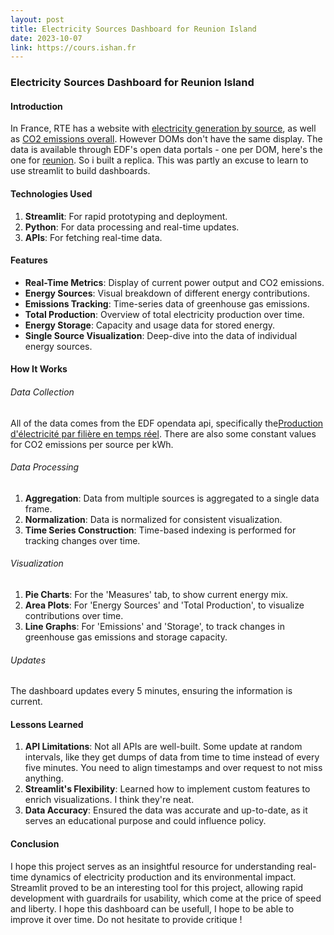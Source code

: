 ```yaml
---
layout: post
title: Electricity Sources Dashboard for Reunion Island
date: 2023-10-07
link: https://cours.ishan.fr
---
```


### Electricity Sources Dashboard for Reunion Island

#### Introduction

In France, RTE has a website with [electricity generation by source](https://www.rte-france.com/en/eco2mix/power-generation-energy-source), as well as [CO2 emissions overall](https://www.rte-france.com/en/eco2mix/co2-emissions). However DOMs don't have the same display. The data is available through EDF's open data portals - one per DOM, here's the one for [reunion](https://opendata-reunion.edf.fr/explore/?sort=modified). So i built a replica. This was partly an excuse to learn to use streamlit to build dashboards.

#### Technologies Used

1. **Streamlit**: For rapid prototyping and deployment. 
2. **Python**: For data processing and real-time updates.
3. **APIs**: For fetching real-time data.

#### Features

- **Real-Time Metrics**: Display of current power output and CO2 emissions.
- **Energy Sources**: Visual breakdown of different energy contributions.
- **Emissions Tracking**: Time-series data of greenhouse gas emissions.
- **Total Production**: Overview of total electricity production over time.
- **Energy Storage**: Capacity and usage data for stored energy.
- **Single Source Visualization**: Deep-dive into the data of individual energy sources.

#### How It Works

###### Data Collection

All of the data comes from the EDF opendata api, specifically the[Production d'électricité par filière en temps réel](https://opendata-reunion.edf.fr/explore/dataset/prod-electricite-temps-reel/information/). There are also some constant values for CO2 emissions per source per kWh.

###### Data Processing

1. **Aggregation**: Data from multiple sources is aggregated to a single data frame.
2. **Normalization**: Data is normalized for consistent visualization.
3. **Time Series Construction**: Time-based indexing is performed for tracking changes over time.

###### Visualization

1. **Pie Charts**: For the 'Measures' tab, to show current energy mix.
2. **Area Plots**: For 'Energy Sources' and 'Total Production', to visualize contributions over time.
3. **Line Graphs**: For 'Emissions' and 'Storage', to track changes in greenhouse gas emissions and storage capacity.

###### Updates

The dashboard updates every 5 minutes, ensuring the information is current.

#### Lessons Learned

1. **API Limitations**: Not all APIs are well-built. Some update at random intervals, like they get dumps of data from time to time instead of every five minutes. You need to align timestamps and over request to not miss anything.
2. **Streamlit's Flexibility**: Learned how to implement custom features to enrich visualizations. I think they're neat.
3. **Data Accuracy**: Ensured the data was accurate and up-to-date, as it serves an educational purpose and could influence policy.

#### Conclusion

I hope this project serves as an insightful resource for understanding real-time dynamics of electricity production and its environmental impact. Streamlit proved to be an interesting tool for this project, allowing rapid development with guardrails for usability, which come at the price of speed and liberty.
I hope this dashboard can be usefull, I hope to be able to improve it over time. Do not hesitate to provide critique ! 
